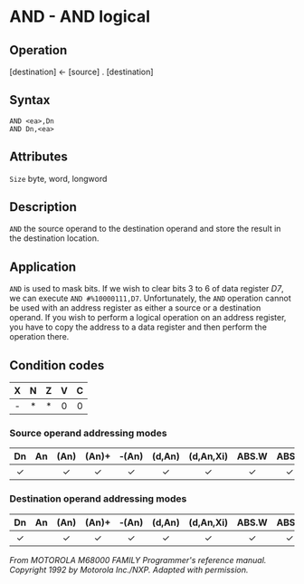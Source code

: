 # AND - AND logical

## Operation
[destination] ← [source] . [destination]

## Syntax
```assembly
AND <ea>,Dn
AND Dn,<ea>
```

## Attributes
`Size` byte, word, longword

## Description
`AND` the source operand to the destination operand and store the result in the destination location.

## Application
`AND` is used to mask bits. If we wish to clear bits 3 to 6 of data register *D7*, we can execute `AND #%10000111,D7`. Unfortunately, the `AND` operation cannot be used with an address register as either a source or a destination operand. If you wish to perform a logical operation on an address register, you have to copy the address to a data register and then perform the operation there.

## Condition codes
| X | N | Z | V | C |
|:-:|:-:|:-:|:-:|:-:|
|-|*|*|0|0|

### Source operand addressing modes
|Dn|An|(An)|(An)+|&#x2011;(An)|(d,An)|(d,An,Xi)|ABS.W|ABS.L|(d,PC)|(d,PC,Xn)|imm|
|:-:|:-:|:-:|:-:|:-:|:-:|:-:|:-:|:-:|:-:|:-:|:-:|
|✓||✓|✓|✓|✓|✓|✓|✓|✓|✓|✓|

### Destination operand addressing modes
|Dn|An|(An)|(An)+|&#x2011;(An)|(d,An)|(d,An,Xi)|ABS.W|ABS.L|(d,PC)|(d,PC,Xn)|imm|
|:-:|:-:|:-:|:-:|:-:|:-:|:-:|:-:|:-:|:-:|:-:|:-:|
|✓||✓|✓|✓|✓|✓|✓|✓||||

*From MOTOROLA M68000 FAMILY Programmer's reference manual. Copyright 1992 by Motorola Inc./NXP. Adapted with permission.*